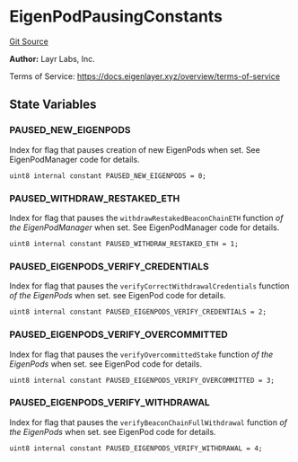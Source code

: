 # EigenPodPausingConstants
[Git Source](https://github.com/bowenli86/eigenlayer-contracts/blob/0800603ae0e71de6487dd628cace5380fa364f74/src/contracts/pods/EigenPodPausingConstants.sol)

**Author:**
Layr Labs, Inc.

Terms of Service: https://docs.eigenlayer.xyz/overview/terms-of-service


## State Variables
### PAUSED_NEW_EIGENPODS
Index for flag that pauses creation of new EigenPods when set. See EigenPodManager code for details.


```solidity
uint8 internal constant PAUSED_NEW_EIGENPODS = 0;
```


### PAUSED_WITHDRAW_RESTAKED_ETH
Index for flag that pauses the `withdrawRestakedBeaconChainETH` function *of the EigenPodManager* when set. See EigenPodManager code for details.


```solidity
uint8 internal constant PAUSED_WITHDRAW_RESTAKED_ETH = 1;
```


### PAUSED_EIGENPODS_VERIFY_CREDENTIALS
Index for flag that pauses the `verifyCorrectWithdrawalCredentials` function *of the EigenPods* when set. see EigenPod code for details.


```solidity
uint8 internal constant PAUSED_EIGENPODS_VERIFY_CREDENTIALS = 2;
```


### PAUSED_EIGENPODS_VERIFY_OVERCOMMITTED
Index for flag that pauses the `verifyOvercommittedStake` function *of the EigenPods* when set. see EigenPod code for details.


```solidity
uint8 internal constant PAUSED_EIGENPODS_VERIFY_OVERCOMMITTED = 3;
```


### PAUSED_EIGENPODS_VERIFY_WITHDRAWAL
Index for flag that pauses the `verifyBeaconChainFullWithdrawal` function *of the EigenPods* when set. see EigenPod code for details.


```solidity
uint8 internal constant PAUSED_EIGENPODS_VERIFY_WITHDRAWAL = 4;
```



